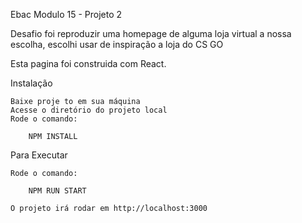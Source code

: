 Ebac Modulo 15 - Projeto 2 

Desafio foi reproduzir uma homepage de alguma loja virtual a nossa escolha, escolhi usar de inspiração a loja do CS GO

Esta pagina foi construida com React.

Instalação

    Baixe proje to em sua máquina
    Acesse o diretório do projeto local
    Rode o comando:

        NPM INSTALL

Para Executar

    Rode o comando:
        
        NPM RUN START

    O projeto irá rodar em http://localhost:3000



